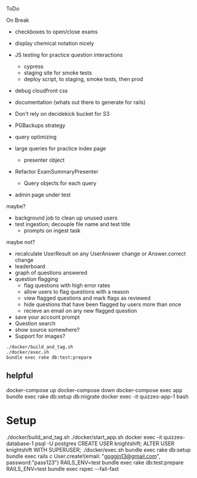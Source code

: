 ToDo

On Break
* checkboxes to open/close exams
* display chemical notation nicely
* JS testing for practice question interactions
  * cypress
  * staging site for smoke tests
  * deploy script, to staging, smoke tests, then prod
* debug cloudfront css
* documentation (whats out there to generate for rails)

* Don't rely on decidekick bucket for S3
* PGBackups strategy
* query optimizing
* large queries for practice index page
  * presenter object
* Refactor ExamSummaryPresenter
  * Query objects for each query
* admin page under test

maybe?
* background job to clean up unused users
* test ingestion; decouple file name and test title
  * prompts on ingest task

maybe not?
* recalculate UserResult on any UserAnswer change or Answer.correct change
* leaderboard
* graph of questions answered
* question flagging
  * flag questions with high error rates
  * allow users to flag questions with a reason
  * view flagged questions and mark flags as reviewed
  * hide questions that have been flagged by users more than once
  * recieve an email on any new flagged question
* save your account prompt
* Question search
* show source somewhere?
* Support for images?

```
./docker/build_and_tag.sh
./docker/exec.sh
bundle exec rake db:test:prepare
```

## helpful
docker-compose up
docker-compose down
docker-compose exec app bundle exec rake db:setup db:migrate
docker exec -it quizzes-app-1 bash

# Setup
./docker/build_and_tag.sh
./docker/start_app.sh
docker exec -it quizzes-database-1 psql -U postgres
	CREATE USER knightshift;
	ALTER USER knightshift WITH SUPERUSER;
./docker/exec.sh
  bundle exec rake db:setup
  bundle exec rails c
    User.create!(email: "goggin13@gmail.com", password:"pass123")
  RAILS_ENV=test bundle exec rake db:test:prepare
  RAILS_ENV=test bundle exec rspec --fail-fast
